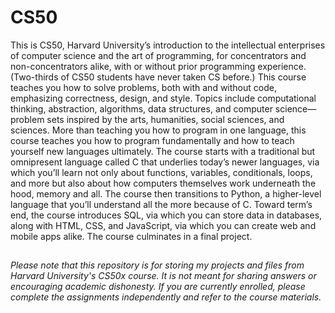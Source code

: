 # CS50
This is CS50, Harvard University’s introduction to the intellectual enterprises of computer science and the art of programming, for concentrators and non-concentrators alike, with or without prior programming experience. (Two-thirds of CS50 students have never taken CS before.) This course teaches you how to solve problems, both with and without code, emphasizing correctness, design, and style. Topics include computational thinking, abstraction, algorithms, data structures, and computer science—problem sets inspired by the arts, humanities, social sciences, and sciences. More than teaching you how to program in one language, this course teaches you how to program fundamentally and how to teach yourself new languages ultimately. The course starts with a traditional but omnipresent language called C that underlies today’s newer languages, via which you’ll learn not only about functions, variables, conditionals, loops, and more but also about how computers themselves work underneath the hood, memory and all. The course then transitions to Python, a higher-level language that you’ll understand all the more because of C. Toward term’s end, the course introduces SQL, via which you can store data in databases, along with HTML, CSS, and JavaScript, via which you can create web and mobile apps alike. The course culminates in a final project.
##
*Please note that this repository is for storing my projects and files from Harvard University's CS50x course. It is not meant for sharing answers or encouraging academic dishonesty. If you are currently enrolled, please complete the assignments independently and refer to the course materials.*
